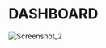# DASHBOARD



![Screenshot_2](https://github.com/flamedoto/Excel-DataAnalyst/assets/71014096/59bcff14-34bf-4cb3-91f6-02f569665235)
